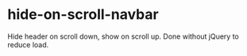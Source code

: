 # hide-on-scroll-navbar

Hide header on scroll down, show on scroll up. Done without jQuery to reduce load.
